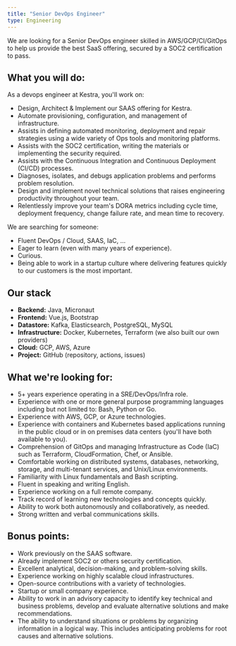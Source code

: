 ```yaml
---
title: "Senior DevOps Engineer"
type: Engineering
---
```


We are looking for a Senior DevOps engineer skilled in AWS/GCP/CI/GitOps to help us provide the best SaaS offering, secured by a SOC2 certification to pass.

## What you will do:
As a devops engineer at Kestra, you'll work on:
- Design, Architect & Implement our SAAS offering for Kestra.
- Automate provisioning, configuration, and management of infrastructure.
- Assists in defining automated monitoring, deployment and repair strategies using a wide variety of Ops tools and monitoring platforms.
- Assists with the SOC2 certification, writing the materials or implementing the security required.
- Assists with the Continuous Integration and Continuous Deployment (CI/CD) processes.
- Diagnoses, isolates, and debugs application problems and performs problem resolution.
- Design and implement novel technical solutions that raises engineering productivity throughout your team.
- Relentlessly improve your team's DORA metrics including cycle time, deployment frequency, change failure rate, and mean time to recovery.

We are searching for someone:
- Fluent DevOps / Cloud, SAAS, IaC, ...
- Eager to learn (even with many years of experience).
- Curious.
- Being able to work in a startup culture where delivering features quickly to our customers is the most important.

## Our stack

- **Backend:** Java, Micronaut
- **Frontend:** Vue.js, Bootstrap
- **Datastore:** Kafka, Elasticsearch, PostgreSQL, MySQL
- **Infrastructure:** Docker, Kubernetes, Terraform (we also built our own providers)
- **Cloud:** GCP, AWS, Azure
- **Project:** GitHub (repository, actions, issues)

## What we're looking for:

- 5+ years experience operating in a SRE/DevOps/Infra role.
- Experience with one or more general purpose programming languages including but not limited to: Bash, Python or Go.
- Experience with AWS, GCP, or Azure technologies.
- Experience with containers and Kubernetes based applications running in the public cloud or in on premises data centers (you'll have both available to you).
- Comprehension of GitOps and managing Infrastructure as Code (IaC) such as Terraform, CloudFormation, Chef, or Ansible.
- Comfortable working on distributed systems, databases, networking, storage, and multi-tenant services, and Unix/Linux environments.
- Familiarity with Linux fundamentals and Bash scripting.
- Fluent in speaking and writing English.
- Experience working on a full remote company.
- Track record of learning new technologies and concepts quickly.
- Ability to work both autonomously and collaboratively, as needed.
- Strong written and verbal communications skills.

## Bonus points:

- Work previously on the SAAS software.
- Already implement SOC2 or others security certification.
- Excellent analytical, decision-making, and problem-solving skills.
- Experience working on highly scalable cloud infrastructures.
- Open-source contributions with a variety of technologies.
- Startup or small company experience.
- Ability to work in an advisory capacity to identify key technical and business problems, develop and evaluate alternative solutions and make recommendations.
- The ability to understand situations or problems by organizing information in a logical way. This includes anticipating problems for root causes and alternative solutions.